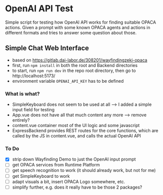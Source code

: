 # OpenAI API Test

Simple script for testing how OpenAI API works for finding suitable OPACA actions. Given a prompt with some known OPACA agents and actions in different formats and tries to answer some question about those.


## Simple Chat Web Interface

* based on https://gitlab.dai-labor.de/308201/wayfindingzeki-opaca
* first, run `npm install` in both the root and Backend directories
* to start, run `npm run dev` in the repo root directory, then go to http://localhost:5173/
* environment variable `OPENAI_API_KEY` has to be defined

### What is what?

* SimpleKeyboard does not seem to be used at all --> I added a simple input field for testing
* App.vue does not have all that much content any more --> remove entirely?
* content.vue container most of the UI logic and some javascript
* ExpressBackend provides REST routes for the core functions, which are called by the JS in content.vue, and calls the actual OpenAI API

### To Do

* [x] strip down Wayfinding Demo to just the OpenAI input prompt
* [ ] get OPACA services from Runtime Platform
* [ ] get speech recognition to work (it should already work, but not for me)
* [ ] get SimpleKeyboard to work
* [ ] adapt visuals a bit, insert OPACA Logo somewhere, etc.
* [ ] simplify further, e.g. does it really have to be those 2 packages?
